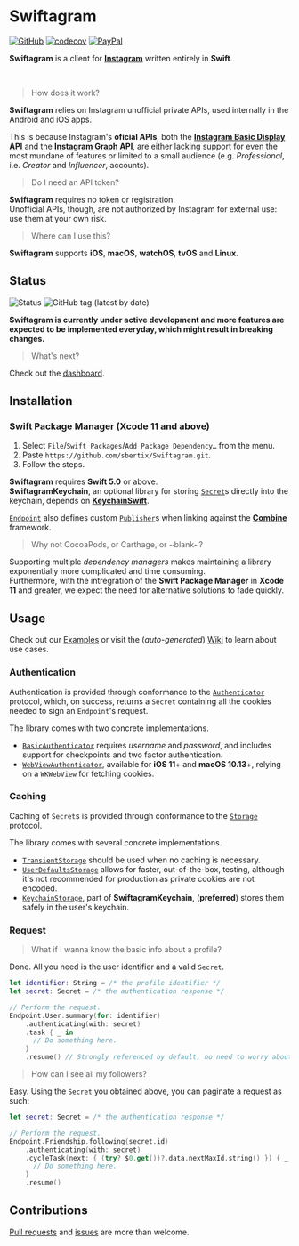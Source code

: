 # Swiftagram
[![GitHub](https://img.shields.io/github/license/sbertix/Swiftagram)](LICENSE)
[![codecov](https://codecov.io/gh/sbertix/Swiftagram/branch/master/graph/badge.svg)](https://codecov.io/gh/sbertix/Swiftagram) [![PayPal](https://img.shields.io/badge/support-PayPal-blue?style=flat&logo=paypal)](https://www.paypal.me/sbertix)

**Swiftagram** is a client for [**Instagram**](https://instagram.com) written entirely in **Swift**.

<br/>

> How does it work?  

**Swiftagram** relies on Instagram unofficial private APIs, used internally in the Android and iOS apps.  

This is because Instagram's **oficial APIs**, both the [**Instagram Basic Display API**](https://developers.facebook.com/docs/instagram-basic-display-api) and the [**Instagram Graph API**](https://developers.facebook.com/docs/instagram-api/), are either lacking support for even the most mundane of features or limited to a small audience (e.g. _Professional_, i.e. _Creator_ and _Influencer_, accounts).  

> Do I need an API token?

**Swiftagram** requires no token or registration.\
Unofficial APIs, though, are not authorized by Instagram for external use: use them at your own risk.

> Where can I use this?

**Swiftagram** supports **iOS**, **macOS**, **watchOS**, **tvOS** and **Linux**.

## Status
![Status](https://github.com/sbertix/Swiftagram/workflows/Push%20(master)/badge.svg)
![GitHub tag (latest by date)](https://img.shields.io/github/v/tag/sbertix/Swiftagram)

**Swiftagram is currently under active development and more features are expected to be implemented everyday, which might result in breaking changes.**

> What's next?

Check out the [dashboard](https://github.com/sbertix/Swiftagram/projects/1).

## Installation
### Swift Package Manager (Xcode 11 and above)
1. Select `File`/`Swift Packages`/`Add Package Dependency…` from the menu.
1. Paste `https://github.com/sbertix/Swiftagram.git`.
1. Follow the steps.

**Swiftagram** requires **Swift 5.0** or above.\
**SwiftagramKeychain**, an optional library for storing [`Secret`](https://github.com/sbertix/Swiftagram/wiki/Secret)s directly into the keychain, depends on [**KeychainSwift**](https://github.com/evgenyneu/keychain-swift).

[`Endpoint`](https://github.com/sbertix/Swiftagram/wiki/Endpoint) also defines custom [`Publisher`](https://developer.apple.com/documentation/combine/publisher)s when linking against the [**Combine**](https://developer.apple.com/documentation/combine) framework.

> Why not CocoaPods, or Carthage, or ~blank~?

Supporting multiple _dependency managers_ makes maintaining a library exponentially more complicated and time consuming.\
Furthermore, with the intregration of the **Swift Package Manager** in **Xcode 11** and greater, we expect the need for alternative solutions to fade quickly.

## Usage
Check out our [Examples](Examples) or visit the (_auto-generated_) [Wiki](https://github.com/sbertix/Swiftagram/wiki) to learn about use cases.  

### Authentication
Authentication is provided through conformance to the [`Authenticator`](https://github.com/sbertix/Swiftagram/wiki/Authenticator) protocol, which, on success, returns a `Secret` containing all the cookies needed to sign an `Endpoint`'s request.

The library comes with two concrete implementations.
- [`BasicAuthenticator`](https://github.com/sbertix/Swiftagram/wiki/BasicAuthenticator) requires _username_ and _password_, and includes support for checkpoints and two factor authentication.
- [`WebViewAuthenticator`](https://github.com/sbertix/Swiftagram/wiki/WebViewAuthenticator), available for **iOS 11**+ and **macOS 10.13**+, relying on a `WKWebView` for fetching cookies.

### Caching
Caching of `Secret`s is provided through conformance to the [`Storage`](https://github.com/sbertix/Swiftagram/wiki/Storage) protocol.  

The library comes with several concrete implementations.  
- [`TransientStorage`](https://github.com/sbertix/Swiftagram/wiki/TransientStorage) should be used when no caching is necessary.  
- [`UserDefaultsStorage`](https://github.com/sbertix/Swiftagram/wiki/UserDefaultsStorage) allows for faster, out-of-the-box, testing, although it's not recommended for production as private cookies are not encoded.  
- [`KeychainStorage`](https://github.com/sbertix/Swiftagram/wiki/KeychainStorage), part of **SwiftagramKeychain**, (**preferred**) stores them safely in the user's keychain.  

### Request
> What if I wanna know the basic info about a profile?

Done. All you need is the user identifier and a valid `Secret`.

```swift
let identifier: String = /* the profile identifier */
let secret: Secret = /* the authentication response */

// Perform the request.
Endpoint.User.summary(for: identifier)
    .authenticating(with: secret)
    .task { _ in
      // Do something here.
    }
    .resume() // Strongly referenced by default, no need to worry about it.
```

> How can I see all my followers?

Easy. Using the `Secret` you obtained above, you can paginate a request as such:

```swift
let secret: Secret = /* the authentication response */

// Perform the request.
Endpoint.Friendship.following(secret.id)
    .authenticating(with: secret)
    .cycleTask(next: { (try? $0.get())?.data.nextMaxId.string() }) { _ in 
      // Do something here.
    }
    .resume()
```

## Contributions
[Pull requests](https://github.com/sbertix/Swiftagram/pulls) and [issues](https://github.com/sbertix/Swiftagram/issues) are more than welcome.
